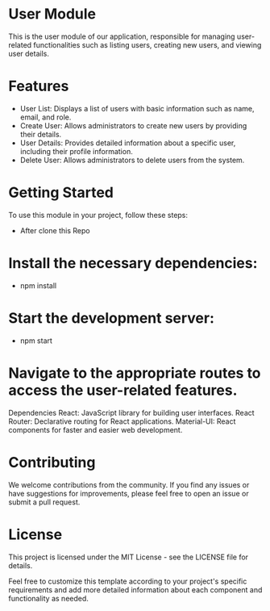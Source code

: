 # User Module
This is the user module of our application, responsible for managing user-related functionalities such as listing users, creating new users, and viewing user details.

# Features
- User List: Displays a list of users with basic information such as name, email, and role.
- Create User: Allows administrators to create new users by providing their details.
- User Details: Provides detailed information about a specific user, including their profile information.
- Delete User: Allows administrators to delete users from the system.

# Getting Started
 To use this module in your project, follow these steps:
- After clone this Repo

# Install the necessary dependencies:
- npm install

# Start the development server:
- npm start

# Navigate to the appropriate routes to access the user-related features.
 Dependencies
React: JavaScript library for building user interfaces.
React Router: Declarative routing for React applications.
Material-UI: React components for faster and easier web development.

# Contributing
We welcome contributions from the community. If you find any issues or have suggestions for improvements, please feel free to open an issue or submit a pull request.

# License
This project is licensed under the MIT License - see the LICENSE file for details.

Feel free to customize this template according to your project's specific requirements and add more detailed information about each component and functionality as needed.

